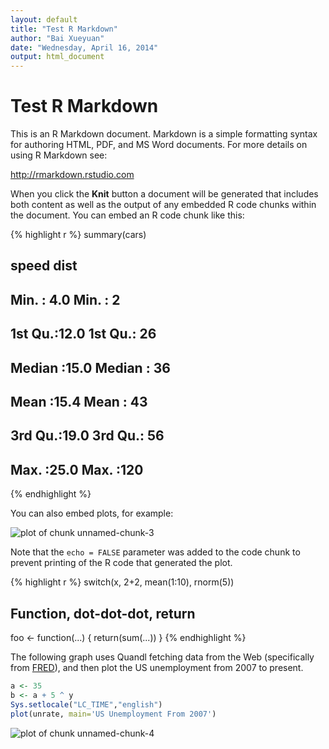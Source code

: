 ```yaml
---
layout: default
title: "Test R Markdown"
author: "Bai Xueyuan"
date: "Wednesday, April 16, 2014"
output: html_document
---
```


# Test R Markdown

This is an R Markdown document. Markdown is a simple formatting syntax for authoring HTML, PDF, and MS Word documents. For more details on using R Markdown see:

http://rmarkdown.rstudio.com

When you click the **Knit** button a document will be generated that includes both content as well as the output of any embedded R code chunks within the document. You can embed an R code chunk like this:


{% highlight r %}
summary(cars)

##      speed           dist    
##  Min.   : 4.0   Min.   :  2  
##  1st Qu.:12.0   1st Qu.: 26  
##  Median :15.0   Median : 36  
##  Mean   :15.4   Mean   : 43  
##  3rd Qu.:19.0   3rd Qu.: 56  
##  Max.   :25.0   Max.   :120
{% endhighlight %}


You can also embed plots, for example:

![plot of chunk unnamed-chunk-3](/jekyll/figure/unnamed-chunk-3.png) 


Note that the `echo = FALSE` parameter was added to the code chunk to prevent printing of the R code that generated the plot.

{% highlight r %}
switch(x, 2+2, mean(1:10), rnorm(5))
## Function, dot-dot-dot, return
foo <- function(...) {
    return(sum(...))
}
{% endhighlight %}

The following graph uses Quandl fetching data from the Web (specifically from [FRED][FRED]), and then plot the US unemployment from 2007 to present.

```r
a <- 35
b <- a + 5 ^ y
Sys.setlocale("LC_TIME","english")
plot(unrate, main='US Unemployment From 2007')
```

![plot of chunk unnamed-chunk-4](/jekyll/figure/unnamed-chunk-4.png) 



[FRED]: http://research.stlouisfed.org/fred2/
